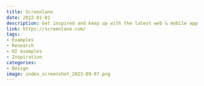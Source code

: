 ```yaml
---
title: Screenlane
date: 2022-01-01
description: Get inspired and keep up with the latest web & mobile app UI design trends
link: https://screenlane.com/
tags: 
- Examples
- Research
- UI examples
- Inspiration
categories:
- Design
image: index_screenshot_2023-09-07.png
---
```

